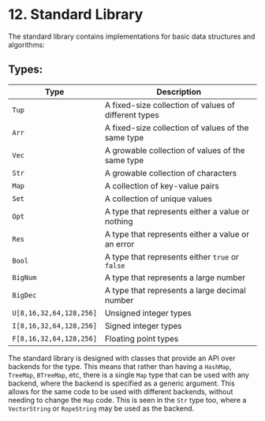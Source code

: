 # 12. Standard Library

The standard library contains implementations for basic data structures and algorithms:

## Types:

| Type                    | Description                                          |
|-------------------------|------------------------------------------------------|
| `Tup`                   | A fixed-size collection of values of different types |
| `Arr`                   | A fixed-size collection of values of the same type   |
| `Vec`                   | A growable collection of values of the same type     |
| `Str`                   | A growable collection of characters                  |
| `Map`                   | A collection of key-value pairs                      |
| `Set`                   | A collection of unique values                        |
| `Opt`                   | A type that represents either a value or nothing     |
| `Res`                   | A type that represents either a value or an error    |
| `Bool`                  | A type that represents either `true` or `false`      |
| `BigNum`                | A type that represents a large number                |
| `BigDec`                | A type that represents a large decimal number        |
| `U[8,16,32,64,128,256]` | Unsigned integer types                               |
| `I[8,16,32,64,128,256]` | Signed integer types                                 |
| `F[8,16,32,64,128,256]` | Floating point types                                 |

The standard library is designed with classes that provide an API over backends for the type. This means that rather
than having a `HashMap`, `TreeMap`, `BTreeMap`, etc, there is a single `Map` type that can be used with any backend,
where the backend is specified as a generic argument. This allows for the same code to be used with different backends,
without needing to change the `Map` code. This is seen in the `Str` type too, where a `VectorString` or `RopeString` may
be used as the backend.

